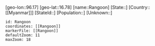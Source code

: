 ﻿---
location: [16.78,96.17]
mapzoom: [7,12] 
mapmarker: city 
type: City
tags:
- geo/City


SpocWebEntityId: 33631
isDeleted: false
confidential: public

---
[geo-lon::96.17]
[geo-lat::16.78]
[name::Rangoon]
[State::]
[Country::[[Myanmar]]]
[StateId::]
[Population::]
[Unknown::]


```leaflet
id: Rangoon
coordinates: [[Rangoon]]
markerFile: [[Rangoon]]
defaultZoom: 11 
maxZoom: 18
```
